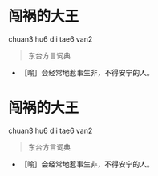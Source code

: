# 闯祸的大王
chuan3 hu6 dii tae6 van2
> 东台方言词典
- ［喻］会经常地惹事生非，不得安宁的人。

# 闯祸的大王
chuan3 hu6 dii tae6 van2
> 东台方言词典
- ［喻］会经常地惹事生非，不得安宁的人。
